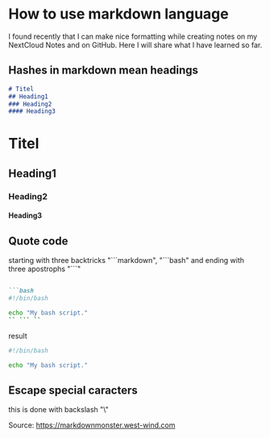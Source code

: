 # How to use markdown language

I found recently that I can make nice formatting while creating notes on my NextCloud Notes and on GitHub.
Here I will share what I have learned so far.

## Hashes in markdown mean headings

```markdown
# Titel
## Heading1
### Heading2
#### Heading3
```
# Titel
## Heading1
### Heading2
#### Heading3

## Quote code

starting with three backtricks \"\`\`\`markdown", \"\`\`\`bash\" and ending with three apostrophs \"\`\`\`\"

```markdown

```bash
#!/bin/bash

echo "My bash script."
`` ``` ``

```

result

```bash
#!/bin/bash

echo "My bash script."
```

## Escape special caracters

this is done with backslash "\\"

Source: https://markdownmonster.west-wind.com
